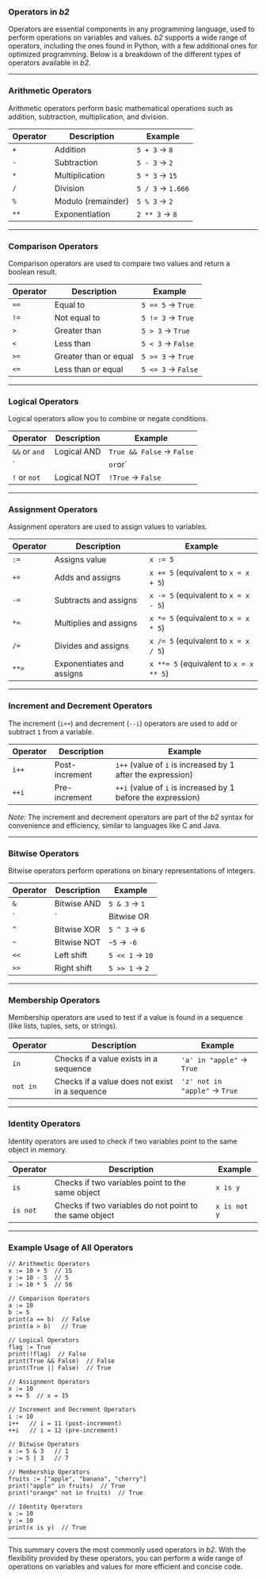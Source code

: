 ### **Operators in *b2***
Operators are essential components in any programming language, used to perform operations on variables and values. *b2* supports a wide range of operators, including the ones found in Python, with a few additional ones for optimized programming. Below is a breakdown of the different types of operators available in *b2*.

---

### **Arithmetic Operators**
Arithmetic operators perform basic mathematical operations such as addition, subtraction, multiplication, and division.

| Operator | Description            | Example      |
|----------|------------------------|--------------|
| `+`      | Addition               | `5 + 3` → `8`|
| `-`      | Subtraction            | `5 - 3` → `2`|
| `*`      | Multiplication         | `5 * 3` → `15`|
| `/`      | Division               | `5 / 3` → `1.666`|
| `%`      | Modulo (remainder)     | `5 % 3` → `2` |
| `**`     | Exponentiation         | `2 ** 3` → `8` |

---

### **Comparison Operators**
Comparison operators are used to compare two values and return a boolean result.

| Operator | Description            | Example          |
|----------|------------------------|------------------|
| `==`     | Equal to               | `5 == 5` → `True`|
| `!=`     | Not equal to           | `5 != 3` → `True`|
| `>`      | Greater than           | `5 > 3` → `True` |
| `<`      | Less than              | `5 < 3` → `False`|
| `>=`     | Greater than or equal  | `5 >= 3` → `True`|
| `<=`     | Less than or equal     | `5 <= 3` → `False`|

---

### **Logical Operators**
Logical operators allow you to combine or negate conditions.

| Operator      | Description            | Example         |
|---------------|------------------------|-----------------|
| `&&` or `and` | Logical AND            | `True && False` → `False` |
| `||` or `or`  | Logical OR             | `True || False` → `True` |
| `!`  or `not` | Logical NOT            | `!True` → `False` |

---

### **Assignment Operators**
Assignment operators are used to assign values to variables.

| Operator | Description            | Example        |
|----------|------------------------|----------------|
| `:=`     | Assigns value          | `x := 5`        |
| `+=`     | Adds and assigns       | `x += 5` (equivalent to `x = x + 5`)|
| `-=`     | Subtracts and assigns  | `x -= 5` (equivalent to `x = x - 5`)|
| `*=`     | Multiplies and assigns | `x *= 5` (equivalent to `x = x * 5`)|
| `/=`     | Divides and assigns    | `x /= 5` (equivalent to `x = x / 5`)|
| `**=`    | Exponentiates and assigns | `x **= 5` (equivalent to `x = x ** 5`)|

---

### **Increment and Decrement Operators**
The increment (`i++`) and decrement (`--i`) operators are used to add or subtract `1` from a variable.

| Operator | Description            | Example        |
|----------|------------------------|----------------|
| `i++`    | Post-increment         | `i++` (value of `i` is increased by 1 after the expression) |
| `++i`    | Pre-increment          | `++i` (value of `i` is increased by 1 before the expression) |

*Note:* The increment and decrement operators are part of the *b2* syntax for convenience and efficiency, similar to languages like C and Java.

---

### **Bitwise Operators**
Bitwise operators perform operations on binary representations of integers.

| Operator | Description            | Example         |
|----------|------------------------|-----------------|
| `&`      | Bitwise AND            | `5 & 3` → `1`   |
| `|`      | Bitwise OR             | `5 | 3` → `7`   |
| `^`      | Bitwise XOR            | `5 ^ 3` → `6`   |
| `~`      | Bitwise NOT            | `~5` → `-6`     |
| `<<`     | Left shift             | `5 << 1` → `10` |
| `>>`     | Right shift            | `5 >> 1` → `2`  |

---

### **Membership Operators**
Membership operators are used to test if a value is found in a sequence (like lists, tuples, sets, or strings).

| Operator | Description            | Example         |
|----------|------------------------|-----------------|
| `in`     | Checks if a value exists in a sequence | `'a' in "apple"` → `True` |
| `not in` | Checks if a value does not exist in a sequence | `'z' not in "apple"` → `True` |

---

### **Identity Operators**
Identity operators are used to check if two variables point to the same object in memory.

| Operator | Description            | Example        |
|----------|------------------------|----------------|
| `is`     | Checks if two variables point to the same object | `x is y` |
| `is not` | Checks if two variables do not point to the same object | `x is not y` |

---

### **Example Usage of All Operators**

```b2
// Arithmetic Operators
x := 10 + 5  // 15
y := 10 - 5  // 5
z := 10 * 5  // 50

// Comparison Operators
a := 10
b := 5
print(a == b)  // False
print(a > b)   // True

// Logical Operators
flag := True
print(!flag)  // False
print(True && False)  // False
print(True || False)  // True

// Assignment Operators
x := 10
x += 5  // x = 15

// Increment and Decrement Operators
i := 10
i++   // i = 11 (post-increment)
++i   // i = 12 (pre-increment)

// Bitwise Operators
x := 5 & 3   // 1
y := 5 | 3   // 7

// Membership Operators
fruits := ["apple", "banana", "cherry"]
print("apple" in fruits)  // True
print("orange" not in fruits)  // True

// Identity Operators
x := 10
y := 10
print(x is y)  // True
```

---

This summary covers the most commonly used operators in *b2*. With the flexibility provided by these operators, you can perform a wide range of operations on variables and values for more efficient and concise code.